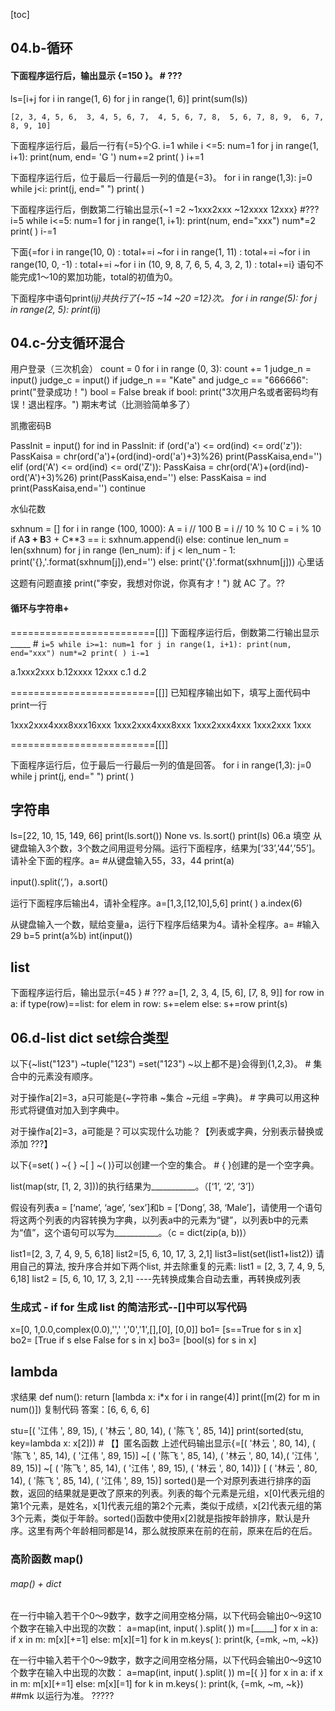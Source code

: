 
[toc]

##  04.b-循环




####  下面程序运行后，输出显示                              {=150  }。           #  ???
ls=[i+j for i in range(1, 6) for j in range(1, 6)]
print(sum(ls))
			
`[2, 3, 4, 5, 6, 
  3, 4, 5, 6, 7, 
  4, 5, 6, 7, 8, 
  5, 6, 7, 8, 9, 
  6, 7, 8, 9, 10]`

下面程序运行后，最后一行有{=5}个G. 
i\=1
while i <\=5:
   num\=1
   for j in range(1, i+1):
      print(num, end\= 'G ')
      num+\=2
   print( )
   i+\=1
					
下面程序运行后，位于最后一行最后一列的值是{=3}。
for i in range(1,3):
    j\=0
   while j<i:
       print(j, end\=" ")
   print( )
					



下面程序运行后，倒数第二行输出显示{~1   =2	~1xxx2xxx	~12xxxx	12xxx}  #???
i\=5
while i<\=5:
   num\=1
   for j in range(1, i+1):
       print(num, end\="xxx")
       num*\=2
   print( )
   i-\=1
	
下面{=for i in range(10, 0) : total+\=i	~for i in range(1, 11) : total+\=i	     ~for i in range(10, 0, -1) : total+\=i	~for i in (10, 9, 8, 7, 6, 5, 4, 3, 2, 1) : total+\=i} 语句不能完成1～10的累加功能，total的初值为0。
	


下面程序中语句print(i*j)共执行了{~15	~14	~20	=12}次。
for i in range(5):
   for j in range(2, 5):
      print(i*j)

##  04.c-分支循环混合



用户登录（三次机会）
count = 0
for i in range (0, 3):
    count += 1
    judge_n = input()
    judge_c = input()
    if judge_n == "Kate" and judge_c == "666666":
        print("登录成功！")
        bool = False
        break
if bool:
    print("3次用户名或者密码均有误！退出程序。")
期末考试（比测验简单多了）





凯撒密码B

PassInit = input()
for ind in PassInit:
    if (ord('a') <= ord(ind) <= ord('z')):
        PassKaisa = chr(ord('a')+(ord(ind)-ord('a')+3)%26)
        print(PassKaisa,end='')
    elif  (ord('A') <= ord(ind) <= ord('Z')):
        PassKaisa = chr(ord('A')+(ord(ind)-ord('A')+3)%26)
        print(PassKaisa,end='')
    else:
        PassKaisa = ind
        print(PassKaisa,end='')
        continue


水仙花数

sxhnum = []
for i in range (100, 1000):
    A = i // 100
    B = i // 10 % 10
    C = i % 10
    if A**3 + B**3 + C**3 == i:
        sxhnum.append(i)
    else:
        continue
len_num = len(sxhnum)
for j in range (len_num):
    if j < len_num - 1:
        print('{},'.format(sxhnum[j]),end='')
    else:
        print('{}'.format(sxhnum[j]))
心里话

这题有问题直接  print("李安，我想对你说，你真有才！")  就 AC 了。??


#### 循环与字符串+
=========================[[]]
下面程序运行后，倒数第二行输出显示_____ # 
`
i=5
while i>=1:
 num=1
 for j in range(1, i+1):
  print(num, end="xxx")
  num*=2
 print( )
 i-=1
`

a.1xxx2xxx
b.12xxxx 12xxx
c.1
d.2


=========================[[]]
已知程序输出如下，填写上面代码中print一行

1xxx2xxx4xxx8xxx16xxx
1xxx2xxx4xxx8xxx
1xxx2xxx4xxx
1xxx2xxx
1xxx


=========================[[]]

下面程序运行后，位于最后一行最后一列的值是回答。
for i in range(1,3):
j=0
while j print(j, end=" ")
print( )


## 字符串

ls=[22, 10, 15, 149, 66]    print(ls.sort())    None   vs.    ls.sort()     print(ls)     06.a 填空
从键盘输入3个数，3个数之间用逗号分隔。运行下面程序，结果为[‘33’,’44’,’55’]。请补全下面的程序。a=                           #从键盘输入55，33，44                    print(a)

input().split(‘,’)，a.sort()

运行下面程序后输出4，请补全程序。a=[1,3,[12,10],5,6] print(        )    a.index(6)

从键盘输入一个数，赋给变量a，运行下程序后结果为4。请补全程序。a=                   #输入29 b=5 print(a%b)
int(input())

## list 


		
下面程序运行后，输出显示{=45 }   #  ???
a\=[1, 2, 3, 4, [5, 6], [7, 8, 9]]
for row in a: 
   if type(row)\=\=list: 
     for elem in row:
         s+\=elem
   else:
      s+\=row
print(s)


### 

## 06.d-list dict set综合类型

以下{~list("123")	~tuple("123")	=set("123")	~以上都不是}会得到{1,2,3}。
		#  集合中的元素没有顺序。


对于操作a[2]\=3，a只可能是{~字符串	~集合	~元组	=字典}。 
		# 字典可以用这种形式将键值对加入到字典中。

对于操作a[2]=3，a可能是？可以实现什么功能？【列表或字典，分别表示替换或添加 ???】

以下{=set(  )	~{   }	~[   ]	~(    )}可以创建一个空的集合。
		# { }创建的是一个空字典。

list(map(str, [1, 2, 3]))的执行结果为___________。（[‘1’, ‘2’, ‘3’]）

 假设有列表a = [‘name’, ‘age’, ‘sex’]和b = [‘Dong’, 38, ‘Male’]，请使用一个语句将这两个列表的内容转换为字典，以列表a中的元素为“键”，以列表b中的元素为“值”，这个语句可以写为___________。（c = dict(zip(a, b))）


list1=[2, 3, 7, 4, 9, 5, 6,18]
list2=[5, 6, 10, 17, 3, 2,1]
list3=list(set(list1+list2))
请用自己的算法, 按升序合并如下两个list, 并去除重复的元素:
list1 = [2, 3, 7, 4, 9, 5, 6,18]
list2 = [5, 6, 10, 17, 3, 2,1]
----先转换成集合自动去重，再转换成列表





### 生成式 - if for 生成 list  的简洁形式--[]中可以写代码

x=[0, 1,0.0,complex(0.0),'',' ','0','1',[],[0], [0,0]]
bo1= [s==True for s in x]
bo2= [True if s else False for s in x]
bo3= [bool(s)  for s in x]

## lambda


求结果
def num():
      return [lambda x: i*x for i in range(4)]
print([m(2) for m in num()])
复制代码
答案：[6, 6, 6, 6]  



stu\=[( '江伟 ', 89, 15), ( '林云 ', 80, 14), ( '陈飞 ', 85, 14)]
print(sorted(stu, key\=lambda x: x[2]))  # 【】匿名函数
上述代码输出显示{=[( '林云 ', 80, 14), ( '陈飞 ', 85, 14), ( '江伟 ', 89, 15)]	~[ ( '陈飞 ', 85, 14), ( '林云 ', 80, 14),( '江伟 ', 89, 15)]	 ~[ ( '陈飞 ', 85, 14), ( '江伟 ', 89, 15), ( '林云 ', 80, 14)]}	[ ( '林云 ', 80, 14), ( '陈飞 ', 85, 14), ( '江伟 ', 89, 15)]	sorted()是一个对原列表进行排序的函数，返回的结果就是更改了原来的列表。列表的每个元素是元组，x[0]代表元组的第1个元素，是姓名，x[1]代表元组的第2个元素，类似于成绩，x[2]代表元组的第3个元素，类似于年龄。sorted()函数中使用x[2]就是指按年龄排序，默认是升序。这里有两个年龄相同都是14，那么就按原来在前的在前，原来在后的在后。



### 高阶函数 map()

###### map() + dict
在一行中输入若干个0～9数字，数字之间用空格分隔，以下代码会输出0～9这10个数字在输入中出现的次数：
a=map(int, input( ).split( ))
m=[_____]
for x in a:
if x in m:
m[x][+=1]
else:
m[x][=1]
for k in m.keys( ):
print(k, {=mk, ~m, ~k})


在一行中输入若干个0～9数字，数字之间用空格分隔，以下代码会输出0～9这10个数字在输入中出现的次数：
a\=map(int, input( ).split( ))
m\=[{ }]
for x in a:
   if x in m:
      m[x][+\=1]
   else:
      m[x][\=1]
for k in m.keys( ):
   print(k, {\=mk, ~m, ~k})
##mk	以运行为准。  ????? 